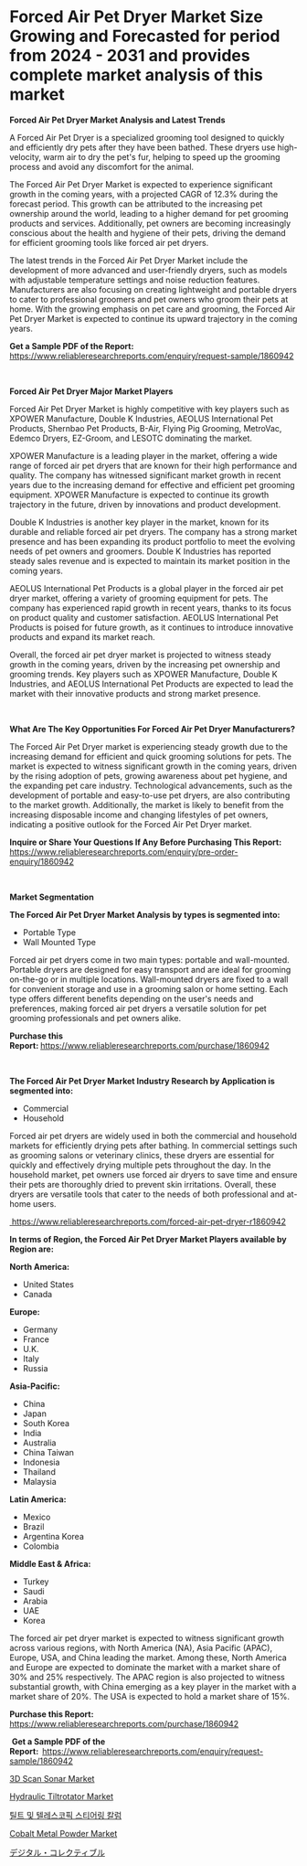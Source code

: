 <p><h1>Forced Air Pet Dryer Market Size Growing and Forecasted for period from 2024 - 2031 and provides complete market analysis of this market</h1></p><p><strong>Forced Air Pet Dryer Market Analysis and Latest Trends</strong></p>
<p><p>A Forced Air Pet Dryer is a specialized grooming tool designed to quickly and efficiently dry pets after they have been bathed. These dryers use high-velocity, warm air to dry the pet's fur, helping to speed up the grooming process and avoid any discomfort for the animal.</p><p>The Forced Air Pet Dryer Market is expected to experience significant growth in the coming years, with a projected CAGR of 12.3% during the forecast period. This growth can be attributed to the increasing pet ownership around the world, leading to a higher demand for pet grooming products and services. Additionally, pet owners are becoming increasingly conscious about the health and hygiene of their pets, driving the demand for efficient grooming tools like forced air pet dryers.</p><p>The latest trends in the Forced Air Pet Dryer Market include the development of more advanced and user-friendly dryers, such as models with adjustable temperature settings and noise reduction features. Manufacturers are also focusing on creating lightweight and portable dryers to cater to professional groomers and pet owners who groom their pets at home. With the growing emphasis on pet care and grooming, the Forced Air Pet Dryer Market is expected to continue its upward trajectory in the coming years.</p></p>
<p><strong>Get a Sample PDF of the Report:&nbsp;</strong> <a href="https://www.reliableresearchreports.com/enquiry/request-sample/1860942">https://www.reliableresearchreports.com/enquiry/request-sample/1860942</a></p>
<p>&nbsp;</p>
<p><strong>Forced Air Pet Dryer Major Market Players</strong></p>
<p><p>Forced Air Pet Dryer Market is highly competitive with key players such as XPOWER Manufacture, Double K Industries, AEOLUS International Pet Products, Shernbao Pet Products, B-Air, Flying Pig Grooming, MetroVac, Edemco Dryers, EZ-Groom, and LESOTC dominating the market. </p><p>XPOWER Manufacture is a leading player in the market, offering a wide range of forced air pet dryers that are known for their high performance and quality. The company has witnessed significant market growth in recent years due to the increasing demand for effective and efficient pet grooming equipment. XPOWER Manufacture is expected to continue its growth trajectory in the future, driven by innovations and product development.</p><p>Double K Industries is another key player in the market, known for its durable and reliable forced air pet dryers. The company has a strong market presence and has been expanding its product portfolio to meet the evolving needs of pet owners and groomers. Double K Industries has reported steady sales revenue and is expected to maintain its market position in the coming years.</p><p>AEOLUS International Pet Products is a global player in the forced air pet dryer market, offering a variety of grooming equipment for pets. The company has experienced rapid growth in recent years, thanks to its focus on product quality and customer satisfaction. AEOLUS International Pet Products is poised for future growth, as it continues to introduce innovative products and expand its market reach. </p><p>Overall, the forced air pet dryer market is projected to witness steady growth in the coming years, driven by the increasing pet ownership and grooming trends. Key players such as XPOWER Manufacture, Double K Industries, and AEOLUS International Pet Products are expected to lead the market with their innovative products and strong market presence.</p></p>
<p>&nbsp;</p>
<p><strong>What Are The Key Opportunities For Forced Air Pet Dryer Manufacturers?</strong></p>
<p><p>The Forced Air Pet Dryer market is experiencing steady growth due to the increasing demand for efficient and quick grooming solutions for pets. The market is expected to witness significant growth in the coming years, driven by the rising adoption of pets, growing awareness about pet hygiene, and the expanding pet care industry. Technological advancements, such as the development of portable and easy-to-use pet dryers, are also contributing to the market growth. Additionally, the market is likely to benefit from the increasing disposable income and changing lifestyles of pet owners, indicating a positive outlook for the Forced Air Pet Dryer market.</p></p>
<p><strong>Inquire or Share Your Questions If Any Before Purchasing This Report:</strong> <a href="https://www.reliableresearchreports.com/enquiry/pre-order-enquiry/1860942">https://www.reliableresearchreports.com/enquiry/pre-order-enquiry/1860942</a></p>
<p>&nbsp;</p>
<p><strong>Market Segmentation</strong></p>
<p><strong>The Forced Air Pet Dryer Market Analysis by types is segmented into:</strong></p>
<p><ul><li>Portable Type</li><li>Wall Mounted Type</li></ul></p>
<p><p>Forced air pet dryers come in two main types: portable and wall-mounted. Portable dryers are designed for easy transport and are ideal for grooming on-the-go or in multiple locations. Wall-mounted dryers are fixed to a wall for convenient storage and use in a grooming salon or home setting. Each type offers different benefits depending on the user's needs and preferences, making forced air pet dryers a versatile solution for pet grooming professionals and pet owners alike.</p></p>
<p><strong>Purchase this Report:&nbsp;</strong><a href="https://www.reliableresearchreports.com/purchase/1860942">https://www.reliableresearchreports.com/purchase/1860942</a></p>
<p>&nbsp;</p>
<p><strong>The Forced Air Pet Dryer Market Industry Research by Application is segmented into:</strong></p>
<p><ul><li>Commercial</li><li>Household</li></ul></p>
<p><p>Forced air pet dryers are widely used in both the commercial and household markets for efficiently drying pets after bathing. In commercial settings such as grooming salons or veterinary clinics, these dryers are essential for quickly and effectively drying multiple pets throughout the day. In the household market, pet owners use forced air dryers to save time and ensure their pets are thoroughly dried to prevent skin irritations. Overall, these dryers are versatile tools that cater to the needs of both professional and at-home users.</p></p>
<p><a href="https://www.reliableresearchreports.com/forced-air-pet-dryer-r1860942">&nbsp;https://www.reliableresearchreports.com/forced-air-pet-dryer-r1860942</a></p>
<p><strong>In terms of Region, the Forced Air Pet Dryer Market Players available by Region are:</strong></p>
<p>
    <p> <strong> North America: </strong>
        <ul>
            <li>United States</li>
            <li>Canada</li>
        </ul>
        </p> 
    <p> <strong> Europe: </strong>
        <ul>
            <li>Germany</li>
            <li>France</li>
            <li>U.K.</li>
            <li>Italy</li>
            <li>Russia</li>
        </ul>
        </p> 
    <p> <strong> Asia-Pacific: </strong>
        <ul>
            <li>China</li>
            <li>Japan</li>
            <li>South Korea</li>
            <li>India</li>
            <li>Australia</li>
            <li>China Taiwan</li>
            <li>Indonesia</li>
            <li>Thailand</li>
            <li>Malaysia</li>
        </ul>
        </p> 
    <p> <strong> Latin America: </strong>
        <ul>
            <li>Mexico</li>
            <li>Brazil</li>
            <li>Argentina Korea</li>
            <li>Colombia</li>
        </ul>
        </p> 
    <p> <strong> Middle East & Africa: </strong>
        <ul>
            <li>Turkey</li>
            <li>Saudi</li>
            <li>Arabia</li>
            <li>UAE</li>
            <li>Korea</li>
        </ul>
    </p>
    </p>
<p><p>The forced air pet dryer market is expected to witness significant growth across various regions, with North America (NA), Asia Pacific (APAC), Europe, USA, and China leading the market. Among these, North America and Europe are expected to dominate the market with a market share of 30% and 25% respectively. The APAC region is also projected to witness substantial growth, with China emerging as a key player in the market with a market share of 20%. The USA is expected to hold a market share of 15%.</p></p>
<p><strong>Purchase this Report: </strong><a href="https://www.reliableresearchreports.com/purchase/1860942">https://www.reliableresearchreports.com/purchase/1860942</a></p>
<p>&nbsp;<strong>Get a Sample PDF of the Report:&nbsp;&nbsp;</strong><a href="https://www.reliableresearchreports.com/enquiry/request-sample/1860942">https://www.reliableresearchreports.com/enquiry/request-sample/1860942</a></p>
<p><strong></strong></p>
<p><p><a href="https://github.com/shotows/Market-Research-Report-List-2/blob/main/3d-scan-sonar-market.md">3D Scan Sonar Market</a></p><p><a href="https://github.com/Sinjinluong3e0awx2m195k76/Market-Research-Report-List-2/blob/main/hydraulic-tiltrotator-market.md">Hydraulic Tiltrotator Market</a></p><p><a href="https://github.com/darrellockm3ytan895656/Market-Research-Report-List-1/blob/main/691645539695.md">틸트 및 텔레스코픽 스티어링 칼럼</a></p><p><a href="https://issuu.com/reportprime-2/docs/cobalt-metal-powder-market-size-2030.pptx">Cobalt Metal Powder Market</a></p><p><a href="https://github.com/andrade7361/Market-Research-Report-List-1/blob/main/430836143086.md">デジタル・コレクティブル</a></p></p>